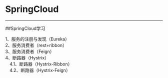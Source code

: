 # SpringCloud
---------------
##SpringCloud学习

1、服务的注册与发现（Eureka）<br>
2、服务消费者（rest+ribbon）<br>
3、服务消费者（Feign）<br>
4、断路器（Hystrix）<br>
&emsp;4.1、断路器（Hystrix-Ribbon）<br>
&emsp;4.2、断路器（Hystrix-Feign）<br>
